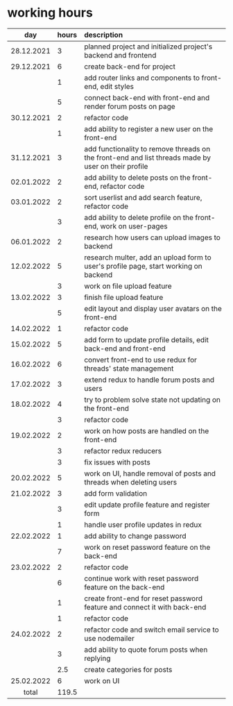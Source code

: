 # working hours

| day | hours | description  |
| :----:|:-----| :-----|
| 28.12.2021 | 3   | planned project and initialized project's backend and frontend |
| 29.12.2021 | 6   | create back-end for project |
|  | 1   | add router links and components to front-end, edit styles |
|  | 5   | connect back-end with front-end and render forum posts on page |
| 30.12.2021 | 2   | refactor code  |
|  | 1   | add ability to register a new user on the front-end  |
| 31.12.2021 | 3   | add functionality to remove threads on the front-end and list threads made by user on their profile |
| 02.01.2022 | 2   | add ability to delete posts on the front-end, refactor code  |
| 03.01.2022 | 2   | sort userlist and add search feature, refactor code |
|  | 3   | add ability to delete profile on the front-end, work on user-pages |
| 06.01.2022 | 2 | research how users can upload images to backend |
| 12.02.2022 | 5 | research multer, add an upload form to user's profile page, start working on backend |
|  | 3 | work on file upload feature |
| 13.02.2022 | 3 | finish file upload feature |
|  | 5 | edit layout and display user avatars on the front-end |
| 14.02.2022 | 1 | refactor code |
| 15.02.2022 | 5 | add form to update profile details, edit back-end and front-end |
| 16.02.2022 | 6 | convert front-end to use redux for threads' state management |
| 17.02.2022 | 3 | extend redux to handle forum posts and users |
| 18.02.2022 | 4 | try to problem solve state not updating on the front-end |
|  | 3 | refactor code |
| 19.02.2022 | 2 | work on how posts are handled on the front-end |
|  | 3 | refactor redux reducers |
|  | 3 | fix issues with posts |
| 20.02.2022 | 5 | work on UI, handle removal of posts and threads when deleting users |
| 21.02.2022 | 3 | add form validation |
|  | 3 | edit update profile feature and register form |
|  | 1 | handle user profile updates in redux |
| 22.02.2022 | 1 | add ability to change password |
|  | 7 | work on reset password feature on the back-end |
| 23.02.2022 | 2 | refactor code |
|  | 6 | continue work with reset password feature on the back-end |
|  | 1 | create front-end for reset password feature and connect it with back-end |
|  | 1 | refactor code |
| 24.02.2022 | 2 | refactor code and switch email service to use nodemailer |
|  | 3 | add ability to quote forum posts when replying |
|  | 2.5 | create categories for posts |
| 25.02.2022 | 6 | work on UI |
| total | 119.5 |  |
